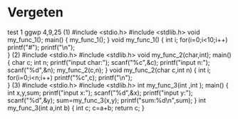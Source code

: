 # Vergeten


test 1  ggwp
4,9,25
(1)
#include <stdio.h>
#include <stdlib.h>
void my_func_1();
main()
{
    my_func_1();
}
void my_func_1()
{
    int i;
    for(i=0;i<10;i++)
        printf("#");
    printf("\n");    
}
(2)
#include <stdio.h>
#include <stdlib.h>
void my_func_2(char,int);
main()
{
    char c;
    int n;
    printf("input char:");
    scanf("%c",&c);
    printf("input n:");
    scanf("%d",&n);
    my_func_2(c,n);
}
void my_func_2(char c,int n)
{
    int i;
    for(i=0;i<n;i++)
        printf("%c",c);
    printf("\n");    
}
(3)
#include <stdio.h>
#include <stdlib.h>
int my_func_3(int ,int );
main()
{
    int x,y,sum;
    printf("input x:");
    scanf("%d",&x);
    printf("input y:");
    scanf("%d",&y);
    sum=my_func_3(x,y);
    printf("sum:%d\n",sum);
}
int my_func_3(int a,int b)
{
    int c;
    c=a+b;
    return c;
}


